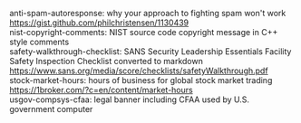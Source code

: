 anti-spam-autoresponse: why your approach to fighting spam won't work <https://gist.github.com/philchristensen/1130439>  
nist-copyright-comments: NIST source code copyright message in C++ style comments  
safety-walkthrough-checklist: SANS Security Leadership Essentials Facility Safety Inspection Checklist converted to markdown <https://www.sans.org/media/score/checklists/safetyWalkthrough.pdf>  
stock-market-hours: hours of business for global stock market trading <https://1broker.com/?c=en/content/market-hours>  
usgov-compsys-cfaa: legal banner including CFAA used by U.S. government computer  
